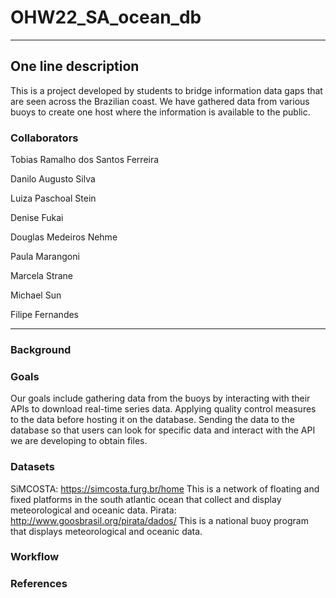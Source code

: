 # OHW22_SA_ocean_db
---
## One line description
This is a project developed by students to bridge information data gaps that are seen across the Brazilian coast. We have gathered data from various buoys to create one host where the information is available to the public.

### Collaborators

Tobias Ramalho dos Santos Ferreira

Danilo Augusto Silva

Luiza Paschoal Stein

Denise Fukai

Douglas Medeiros Nehme

Paula Marangoni

Marcela Strane

Michael Sun

Filipe Fernandes

---
### Background

### Goals
Our goals include gathering data from the buoys by interacting with their APIs to download real-time series data. Applying quality control measures to the data before hosting it on the database. Sending the data to the database so that users can look for specific data and interact with the API we are developing to obtain files.  

### Datasets
SiMCOSTA: https://simcosta.furg.br/home
This is a network of floating and fixed platforms in the south atlantic ocean that collect and display meteorological and oceanic data. 
Pirata: http://www.goosbrasil.org/pirata/dados/
This is a national buoy program that displays meteorological and oceanic data.  

### Workflow

### References
